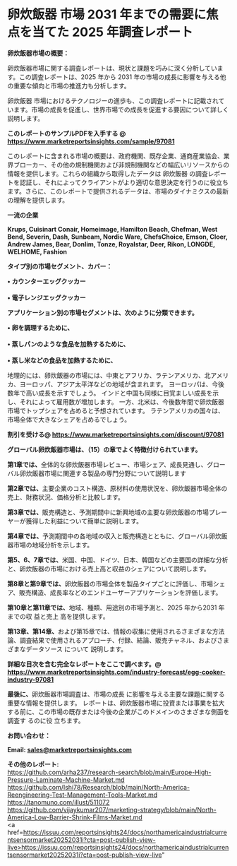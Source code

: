# 卵炊飯器 市場 2031 年までの需要に焦点を当てた 2025 年調査レポート

<strong><b>卵炊飯器市場の概要：</b></strong>

卵炊飯器市場に関する調査レポートは、現状と課題を巧みに深く分析しています。この調査レポートは、2025 年から 2031 年の市場の成長に影響を与える他の重要な傾向と市場の推進力も分析します。

卵炊飯器 市場におけるテクノロジーの進歩も、この調査レポートに記載されています。市場の成長を促進し、世界市場での成長を促進する要因について詳しく説明します。

<strong>このレポートのサンプルPDFを入手する @ <a href=https://www.marketreportsinsights.com/sample/97081>https://www.marketreportsinsights.com/sample/97081</a></strong>

このレポートに含まれる市場の概要は、政府機関、既存企業、通商産業協会、業界ブローカー、その他の規制機関および非規制機関などの幅広いリソースからの情報を提供します。これらの組織から取得したデータは 卵炊飯器 の調査レポートを認証し、それによってクライアントがより適切な意思決定を行うのに役立ちます。さらに、このレポートで提供されるデータは、市場のダイナミクスの最新の理解を提供します。

<strong>一流の企業</strong>

<strong><b>Krups, Cuisinart Conair, Homeimage, Hamilton Beach, Chefman, West Bend, Severin, Dash, Sunbeam, Nordic Ware, ChefsChoice, Emson, Cloer, Andrew James, Bear, Donlim, Tonze, Royalstar, Deer, Rikon, LONGDE, WELHOME, Fashion</b></strong>

<strong><b>タイプ別の市場セグメント、カバー：</b></strong>

<strong>• カウンターエッグクッカー<br><br>• 電子レンジエッグクッカー</strong>

<strong><b>アプリケーション別の市場セグメントは、次のように分類できます。</b></strong>

<strong>• 卵を調理するために、<br><br>• 蒸しパンのような食品を加熱するために、<br><br>• 蒸し米などの食品を加熱するために、</strong>

 地理的には、卵炊飯器の市場には、中東とアフリカ、ラテンアメリカ、北アメリカ、ヨーロッパ、アジア太平洋などの地域が含まれます。 ヨーロッパは、今後数年で高い成長を示すでしょう。 インドと中国も同様に目覚ましい成長を示し、それによって雇用数が増加します。 一方、北米は、今後数年間で卵炊飯器市場でトップシェアを占めると予想されています。 ラテンアメリカの国々は、市場全体で大きなシェアを占めるでしょう。

<strong>割引を受ける@ <a href=https://www.marketreportsinsights.com/discount/97081>https://www.marketreportsinsights.com/discount/97081</a></strong>

<strong><b>グローバル卵炊飯器市場は、（15）の章でよく特徴付けられています。</b></strong>

<strong><b>第</b></strong><strong><b>1章では、</b></strong>全体的な卵炊飯器市場レビュー、市場シェア、成長見通し、グローバル卵炊飯器市場に関連する製品の専門分野について説明します

<strong><b>第2章では、</b></strong>主要企業のコスト構造、原材料の使用状況を、卵炊飯器市場全体の売上、財務状況、価格分析と比較します。

<strong><b>第3章では、</b></strong>販売構造と、予測期間中に新興地域の主要な卵炊飯器の市場プレーヤーが獲得した利益について簡単に説明します。

<strong><b>第4章では、</b></strong>予測期間中の各地域の収入と販売構造とともに、グローバル卵炊飯器市場の地域分析を示します。

<strong><b>第5、6、7章では、</b></strong>米国、中国、ドイツ、日本、韓国などの主要国の詳細な分析と、卵炊飯器の市場における売上高と収益のシェアについて説明します。

<strong><b>第8章と第9章では、</b></strong>卵炊飯器の市場全体を製品タイプごとに評価し、市場シェア、販売構造、成長率などのエンドユーザーアプリケーションを評価します。

<strong><b>第10章と第11章では、</b></strong>地域、種類、用途別の市場予測と、2025 年から2031 年までの収 益と売上 高を提供します。

<strong><b>第13章、第14章、</b></strong>および第15章では、情報の収集に使用されるさまざまな方法論、調査結果で使用されるアプローチ、付録、結論、販売チャネル、およびさまざまなデータソース について 説明します。

<strong>詳細な目次を含む完全なレポートをここで調べます。@ <a href=https://www.marketreportsinsights.com/industry-forecast/egg-cooker-industry-97081>https://www.marketreportsinsights.com/industry-forecast/egg-cooker-industry-97081</a></strong>

<strong><b>最後に、</b></strong>卵炊飯器市場調査は、市場の成長 に影響を</a>与える主要な課題に関する重要な情報を提供します。 レポートは、卵炊飯器市場に投資または事業を拡大する前に、この市場の既存または今後の企業がこのドメインのさまざまな側面を調査す るのに役 立ちます。

<strong><b>お問い合わせ：</b></strong>

<strong>Email: </strong><a href=mailto:sales@marketreportsinsights.com><strong>sales@marketreportsinsights.com</strong></a>

<strong>その他のレポート:</strong>
<br>
<a href=https://github.com/arha237/research-search/blob/main/Europe-High-Pressure-Laminate-Machine-Market.md>https://github.com/arha237/research-search/blob/main/Europe-High-Pressure-Laminate-Machine-Market.md</a>
<br>
<a href=https://github.com/Ishi78/Research/blob/main/North-America-Reengineering-Test-Management-Tools-Market.md>https://github.com/Ishi78/Research/blob/main/North-America-Reengineering-Test-Management-Tools-Market.md</a>
<br>
<a href=https://tanomuno.com/illust/511072>https://tanomuno.com/illust/511072</a>
<br>
<a href=https://github.com/vijaykumar207/marketing-strategy/blob/main/North-America-Low-Barrier-Shrink-Films-Market.md>https://github.com/vijaykumar207/marketing-strategy/blob/main/North-America-Low-Barrier-Shrink-Films-Market.md</a>
<br>
<a href=https://issuu.com/reportsinsights24/docs/northamericaindustrialcurrentsensormarket20252031i?cta=post-publish-view-live>https://issuu.com/reportsinsights24/docs/northamericaindustrialcurrentsensormarket20252031i?cta=post-publish-view-live</a>"
